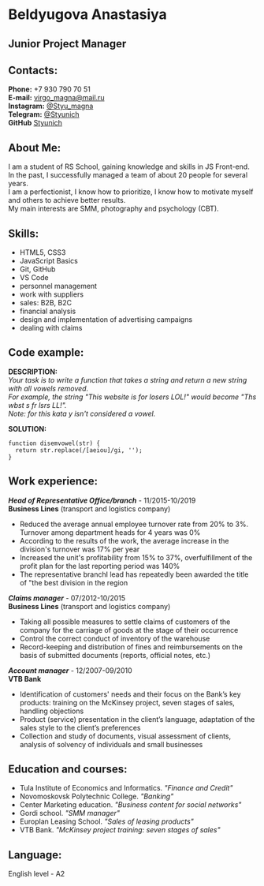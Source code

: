 # Beldyugova Anastasiya

## Junior Project Manager


## Contacts:
**Phone:** +7 930 790 70 51  
**E-mail:** [virgo_magna@mail.ru](mailto:virgo_magna@mail.ru)  
**Instagram:** [@Styu_magna](https://instagram.com/styu_magna)  
**Telegram:** [@Styunich](https://t.me/Styunich)  
**GitHub** [Styunich](https://github.com/styunich)

## About Me:
I am a student of RS School, gaining knowledge and skills in JS Front-end.  
In the past, I successfully managed a team of about 20 people for several years.  
I am a perfectionist, I know how to prioritize, I know how to motivate myself and others to achieve better results.  
My main interests are SMM, photography and psychology (CBT). 


## Skills:                         
- HTML5, CSS3                        
- JavaScript Basics               
- Git, GitHub                    
- VS Code
- personnel management
- work with suppliers
- sales: B2B, B2C
- financial analysis
- design and implementation of advertising campaigns
- dealing with claims


## Code example:
**DESCRIPTION:**  
*Your task is to write a function that takes a string and return a new string with all vowels removed.*  
*For example, the string "This website is for losers LOL!" would become "Ths wbst s fr lsrs LL!".*   
*Note: for this kata y isn't considered a vowel.*  

**SOLUTION:**
```
function disemvowel(str) {
  return str.replace(/[aeiou]/gi, ''); 
}
```  

## Work experience:
***Head of Representative Office/branch*** - 11/2015-10/2019  
**Business Lines** (transport and logistics company)  

- Reduced the average annual employee turnover rate from 20% to 3%. Turnover among department heads for 4 years was 0%
- According to the results of the work, the average increase in the division's turnover was 17% per year
- Increased the unit's profitability from 15% to 37%, overfulfillment of the profit plan for the last reporting period was 140%
- The representative branchI lead has repeatedly been awarded the title of "the best division in the region


***Claims manager*** - 07/2012-10/2015  
**Business Lines** (transport and logistics company)  
 - Taking all possible measures to settle claims of customers of the company for the carriage of goods at the stage of their occurrence
 - Control the correct conduct of inventory of the warehouse
 - Record-keeping and distribution of fines and reimbursements on the basis of submitted documents (reports, official notes, etc.)

***Account manager*** - 12/2007-09/2010  
**VTB Bank**  
- Identification of customers' needs and their focus on the Bank’s key products: training on the McKinsey project, seven stages of sales, handling objections
- Product (service) presentation in the client’s language, adaptation of the sales style to the client’s preferences
- Collection and study of documents, visual assessment of clients, analysis of solvency of individuals and small businesses



## Education and courses:
- Tula Institute of Economics and Informatics. *"Finance and Credit"*
- Novomoskovsk Polytechnic College. *"Banking"*
- Center Marketing education. *"Business content for social networks"*
- Gordi school. *"SMM manager"*
- Europlan Leasing School. *"Sales of leasing products"*
- VTB Bank. *"McKinsey project training: seven stages of sales"*



## Language:
English level - A2
